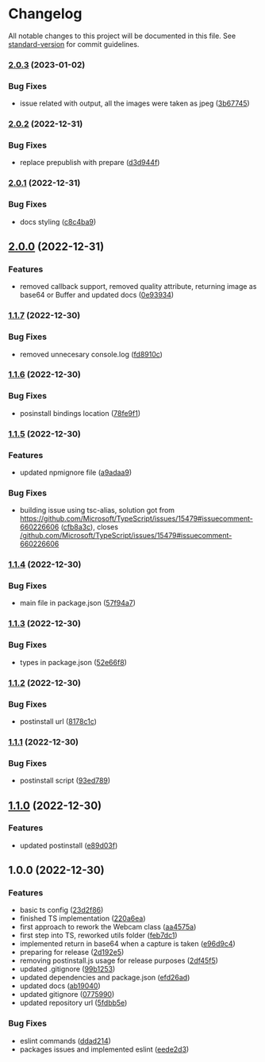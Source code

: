 # Changelog

All notable changes to this project will be documented in this file. See [standard-version](https://github.com/conventional-changelog/standard-version) for commit guidelines.

### [2.0.3](https://github.com/AnthonyLzq/node-webcam/compare/v2.0.2...v2.0.3) (2023-01-02)


### Bug Fixes

* issue related with output, all the images were taken as jpeg ([3b67745](https://github.com/AnthonyLzq/node-webcam/commit/3b677453276561d183bf82786c5bd7b1d9067d40))

### [2.0.2](https://github.com/AnthonyLzq/node-webcam/compare/v2.0.1...v2.0.2) (2022-12-31)


### Bug Fixes

* replace prepublish with prepare ([d3d944f](https://github.com/AnthonyLzq/node-webcam/commit/d3d944f4f0526d6dbc6264c82c82dd3805074861))

### [2.0.1](https://github.com/AnthonyLzq/node-webcam/compare/v2.0.0...v2.0.1) (2022-12-31)


### Bug Fixes

* docs styling ([c8c4ba9](https://github.com/AnthonyLzq/node-webcam/commit/c8c4ba9dfdec697be6c05137695138fa9f31cf23))

## [2.0.0](https://github.com/AnthonyLzq/node-webcam/compare/v1.1.7...v2.0.0) (2022-12-31)


### Features

* removed callback support, removed quality attribute, returning image as base64 or Buffer and updated docs ([0e93934](https://github.com/AnthonyLzq/node-webcam/commit/0e93934d796d910d1d64c9b5dce8bb9ff098e9f1))

### [1.1.7](https://github.com/AnthonyLzq/node-webcam/compare/v1.1.6...v1.1.7) (2022-12-30)


### Bug Fixes

* removed unnecesary console.log ([fd8910c](https://github.com/AnthonyLzq/node-webcam/commit/fd8910ce7a6b4fda7ff7c0765aebff4f514fd083))

### [1.1.6](https://github.com/AnthonyLzq/node-webcam/compare/v1.1.5...v1.1.6) (2022-12-30)


### Bug Fixes

* posinstall bindings location ([78fe9f1](https://github.com/AnthonyLzq/node-webcam/commit/78fe9f16e7ea4e3e1bc06e0231e6151db2a37992))

### [1.1.5](https://github.com/AnthonyLzq/node-webcam/compare/v1.1.4...v1.1.5) (2022-12-30)


### Features

* updated npmignore file ([a9adaa9](https://github.com/AnthonyLzq/node-webcam/commit/a9adaa9c62ad69ccbbc0489b4b74aabc4dbbc0a5))


### Bug Fixes

* building issue using tsc-alias, solution got from https://github.com/Microsoft/TypeScript/issues/15479#issuecomment-660226606 ([cfb8a3c](https://github.com/AnthonyLzq/node-webcam/commit/cfb8a3c4c2333c87c77809e29a2cdd9c13f56c49)), closes [/github.com/Microsoft/TypeScript/issues/15479#issuecomment-660226606](https://github.com/AnthonyLzq//github.com/Microsoft/TypeScript/issues/15479/issues/issuecomment-660226606)

### [1.1.4](https://github.com/AnthonyLzq/node-webcam/compare/v1.1.3...v1.1.4) (2022-12-30)


### Bug Fixes

* main file in package.json ([57f94a7](https://github.com/AnthonyLzq/node-webcam/commit/57f94a76bf5f21291c46cf525a4596b99e52a88b))

### [1.1.3](https://github.com/AnthonyLzq/node-webcam/compare/v1.1.2...v1.1.3) (2022-12-30)


### Bug Fixes

* types in package.json ([52e66f8](https://github.com/AnthonyLzq/node-webcam/commit/52e66f88d34825908a9a4d72d3cc4c6ed421c855))

### [1.1.2](https://github.com/AnthonyLzq/node-webcam/compare/v1.1.1...v1.1.2) (2022-12-30)


### Bug Fixes

* postinstall url ([8178c1c](https://github.com/AnthonyLzq/node-webcam/commit/8178c1c1d8e110d6acb3a3cc115d11b37678bdda))

### [1.1.1](https://github.com/AnthonyLzq/node-webcam/compare/v1.1.0...v1.1.1) (2022-12-30)


### Bug Fixes

* postinstall script ([93ed789](https://github.com/AnthonyLzq/node-webcam/commit/93ed789f3ec54f954e06721f15ce838d640783d0))

## [1.1.0](https://github.com/AnthonyLzq/node-webcam/compare/v1.0.0...v1.1.0) (2022-12-30)


### Features

* updated postinstall ([e89d03f](https://github.com/AnthonyLzq/node-webcam/commit/e89d03f7c9052c1560a6a0b45a101f93ede79b8c))

## 1.0.0 (2022-12-30)


### Features

* basic ts config ([23d2f86](https://github.com/AnthonyLzq/node-webcam/commit/23d2f863e4ab2367264d68cf8b94944491a7d2dc))
* finished TS implementation ([220a6ea](https://github.com/AnthonyLzq/node-webcam/commit/220a6ea8be6664108a80b23f018fc359bea75546))
* first approach to rework the Webcam class ([aa4575a](https://github.com/AnthonyLzq/node-webcam/commit/aa4575a0bcfcdc8f6f6f8b42effbab532a11dcee))
* first step into TS, reworked utils folder ([feb7dc1](https://github.com/AnthonyLzq/node-webcam/commit/feb7dc1ef1a19640ce5007cfad231f0003417a9c))
* implemented return in base64 when a capture is taken ([e96d9c4](https://github.com/AnthonyLzq/node-webcam/commit/e96d9c4dd690797105db122cc815fcf2de2ff4a2))
* preparing for release ([2d192e5](https://github.com/AnthonyLzq/node-webcam/commit/2d192e5d440d59a6ccd6ac9ce73a31e860f43f00))
* removing postinstall.js usage for release purposes ([2df45f5](https://github.com/AnthonyLzq/node-webcam/commit/2df45f5c07709c2c88bc7bf67ddcaab5a14ebc2b))
* updated .gitignore ([99b1253](https://github.com/AnthonyLzq/node-webcam/commit/99b1253f44de3e7b28a70c63c68a728aa525a7b2))
* updated dependencies and package.json ([efd26ad](https://github.com/AnthonyLzq/node-webcam/commit/efd26ad136d7ce6c9fb93326a417c66a7c1b34fc))
* updated docs ([ab19040](https://github.com/AnthonyLzq/node-webcam/commit/ab1904028ca73c7212e5ffa2df99f4092a5a26a9))
* updated gitignore ([0775990](https://github.com/AnthonyLzq/node-webcam/commit/07759909fc2f126f3dd85127eedee08602c5f88d))
* updated repository url ([5fdbb5e](https://github.com/AnthonyLzq/node-webcam/commit/5fdbb5ec8beeac3107ebbd7f965eab3c8d734360))


### Bug Fixes

* eslint commands ([ddad214](https://github.com/AnthonyLzq/node-webcam/commit/ddad2140a25e8391a2a4beff7792d27470285a3c))
* packages issues and implemented eslint ([eede2d3](https://github.com/AnthonyLzq/node-webcam/commit/eede2d32b3124401f44eb62b3322127bfcfc8aab))
